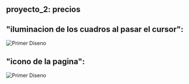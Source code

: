 
## **proyecto_2**: precios

## "iluminacion de los cuadros al pasar el cursor":
![Primer Diseno](./capturas/iluminar.png)

## "icono de la pagina":
![Primer Diseno](./capturas/icono.png)
